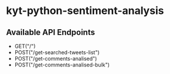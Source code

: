 # kyt-python-sentiment-analysis

## Available API Endpoints

- GET("/")
- POST("/get-searched-tweets-list")
- POST("/get-comments-analised")
- POST("/get-comments-analised-bulk")
